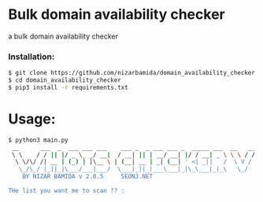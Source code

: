 # Bulk domain availability checker


a bulk domain availability checker


### Installation:

```sh
$ git clone https://github.com/nizarbamida/domain_availability_checker.git
$ cd domain_availability_checker
$ pip3 install -r requirements.txt
```


# Usage:
```sh
$ python3 main.py
 __      ___  _  ___ ___ ___    ___ _  _ ___ ___ _  _____ ___  __   __  ___ 
 \ \    / / || |/ _ \_ _/ __|  / __| || | __/ __| |/ / __| _ \ \ \ / / |_  )
  \ \/\/ /| __ | (_) | |\__ \ | (__| __ | _| (__| ' <| _||   /  \ V /   / / 
   \_/\_/ |_||_|\___/___|___/  \___|_||_|___\___|_|\_\___|_|_\   \_/   /___|
    BY NIZAR BAMIDA v 2.0.5     SEONJ.NET

THe list you want me to scan ?? : 

```
